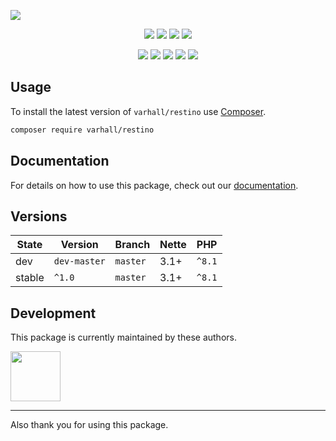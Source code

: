 ![](https://heatbadger.now.sh/github/readme/varhall/restino/)

<p align=center>
  <a href="https://github.com/varhall/restino/actions"><img src="https://badgen.net/github/checks/varhall/restino/master"></a>
  <a href="https://coveralls.io/r/varhall/restino"><img src="https://badgen.net/coveralls/c/github/varhall/restino"></a>
  <a href="https://packagist.org/packages/varhall/restino"><img src="https://badgen.net/packagist/dm/varhall/restino"></a>
  <a href="https://packagist.org/packages/varhall/restino"><img src="https://badgen.net/packagist/v/varhall/restino"></a>
</p>
<p align=center>
  <a href="https://packagist.org/packages/varhall/restino"><img src="https://badgen.net/packagist/php/varhall/restino"></a>
  <a href="https://github.com/varhall/restino"><img src="https://badgen.net/github/license/varhall/restino"></a>
  <a href="https://bit.ly/ctteg"><img src="https://badgen.net/badge/support/gitter/cyan"></a>
  <a href="https://bit.ly/cttfo"><img src="https://badgen.net/badge/support/forum/yellow"></a>
  <a href="https://contributte.org/partners.html"><img src="https://badgen.net/badge/sponsor/donations/F96854"></a>
</p>

<!--
<p align=center>
Website 🚀 <a href="https://contributte.org">contributte.org</a> | Contact 👨🏻‍💻 <a href="https://f3l1x.io">f3l1x.io</a> | Twitter 🐦 <a href="https://twitter.com/contributte">@contributte</a>
</p>
-->

## Usage

To install the latest version of `varhall/restino` use [Composer](https://getcomposer.org).

```bash
composer require varhall/restino
```

## Documentation

For details on how to use this package, check out our [documentation](.docs).

## Versions

| State       | Version       | Branch   | Nette | PHP    |
|-------------|---------------|----------|-------|--------|
| dev         | `dev-master`  | `master` | 3.1+  | `^8.1` |
| stable      | `^1.0`        | `master` | 3.1+  | `^8.1` |

## Development

This package is currently maintained by these authors.

<a href="https://github.com/varhall">
  <img width="80" height="80" src="https://avatars.githubusercontent.com/u/165651?v=4">
</a>

-----

Also thank you for using this package.